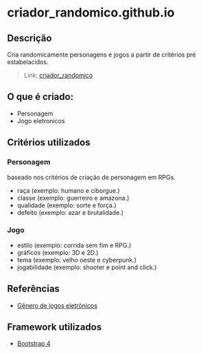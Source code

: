 # criador_randomico.github.io

## Descrição
Cria randomicamente personagens e jogos a partir de critérios pré estabelacidos.
> Link: [criador_randomico](https://marcosramon00.github.io/criador_randomico/)

## O que é criado:
- Personagem
- Jogo eletronicos

## Critérios utilizados
### Personagem
baseado nos critérios de criação de personagem em RPGs.

- raça (exemplo: humano e ciborgue.)
- classe (exemplo: guerreiro e amazona.)
- qualidade (exemplo: sorte e força.)
- defeito (exemplo: azar e brutalidade.)

### Jogo
- estilo (exemplo: corrida sem fim e RPG.)
- gráficos (exemplo: 3D e 2D.)
- tema (exemplo: velho oeste e cyberpunk.)
- jogabilidade (exemplo: shooter e point and click.)

## Referências
- [Gênero de jogos eletrônicos](https://pt.wikipedia.org/wiki/G%C3%AAneros_de_jogos_eletr%C3%B4nicos#Gr%C3%A1ficos)

## Framework utilizados
- [Bootstrap 4](https://getbootstrap.com/)
